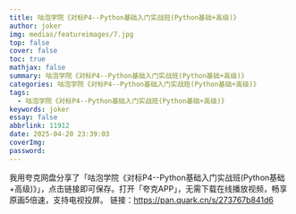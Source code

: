 ```yaml
---
title: 咕泡学院《对标P4--Python基础入门实战班(Python基础+高级)》
author: joker
img: medias/featureimages/7.jpg
top: false
cover: false
toc: true
mathjax: false
summary: 咕泡学院《对标P4--Python基础入门实战班(Python基础+高级)》
categories: 咕泡学院《对标P4--Python基础入门实战班(Python基础+高级)》
tags:
  - 咕泡学院《对标P4--Python基础入门实战班(Python基础+高级)》
keywords: joker
essay: false
abbrlink: 11912
date: 2025-04-20 23:39:03
coverImg:
password:
---
```


我用夸克网盘分享了「咕泡学院《对标P4--Python基础入门实战班(Python基础+高级)》」，点击链接即可保存。打开「夸克APP」，无需下载在线播放视频，畅享原画5倍速，支持电视投屏。
链接：https://pan.quark.cn/s/273767b841d6
